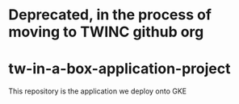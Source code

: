# Deprecated, in the process of moving to TWINC github org

# tw-in-a-box-application-project
This repository is the application we deploy onto GKE
